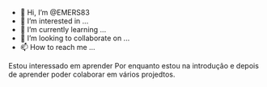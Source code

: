 - 👋 Hi, I’m @EMERS83
- 👀 I’m interested in ...
- 🌱 I’m currently learning ...
- 💞️ I’m looking to collaborate on ...
- 📫 How to reach me ...

<!---
EMERS83/EMERS83 is a ✨ special ✨ repository because its `README.md` (this file) appears on your GitHub profile.
You can click the Preview link to take a look at your changes.
--->
Estou interessado em aprender
Por enquanto estou na introdução e depois de aprender 
poder colaborar em vários projedtos.
